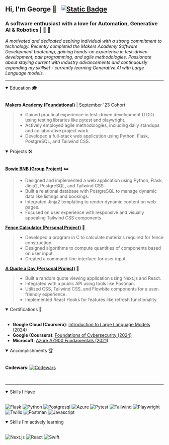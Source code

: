 ## Hi, I'm George 👋 &nbsp; [![Static Badge](https://img.shields.io/badge/linkedin-George%20Bennett-blue?style=flat-square&logo=linkedin)](https://www.linkedin.com/in/ge0rge/)


### A software enthusiast with a love for Automation, Generative AI & Robotics | 🧠 🤖



 *A motivated and dedicated aspiring individual with a strong commitment to technology. Recently completed the Makers Academy Software Development bootcamp, gaining hands-on experience in test-driven development, pair programming, and agile methodologies. Passionate about staying current with industry advancements and continuously expanding my skillset - currently learning Generative AI with Large Language models.*

 ___

<details open>
    <summary> Education 🎓</summary>
</br>

**[Makers Academy (Foundational)](https://makers.tech/learn/software-engineer-bootcamp)** | September '23 Cohort
>- Gained practical experience in test-driven development (TDD) using testing libraries like pytest and playwright.
>- Actively employed agile methodologies, including daily standups and collaborative project work.
>- Developed a full-stack web application using Python, Flask, PostgreSQL, and Tailwind CSS.
</details>

<details open>
    <summary>Projects 🛠️</summary>
</br>

**[Bowie BNB (Group Project)](https://github.com/NDR-114/bowie-bnb-project) 🛏️**
>- Designed and implemented a web application using Python, Flask, Jinja2, PostgreSQL, and Tailwind CSS.
>- Built a relational database with PostgreSQL to manage dynamic data like listings and bookings.
>- Integrated Jinja2 templating to render dynamic content on web pages.
>- Focused on user experience with responsive and visually appealing Tailwind CSS components.

**[Fence Calculator (Personal Project)](https://github.com/NDR-114/fence_calculator) 🧮**
>- Developed a program in C to calculate materials required for fence construction.
>- Designed algorithms to compute quantities of components based on user input.
>- Created a command-line interface for user input.

**[A Quote a Day (Personal Project)](https://github.com/NDR-114/a-quote-a-day) 💬**
>- Built a random quote viewing application using Next.js and React.
>- Integrated with a public API using tools like Postman.
>- Utilized CSS, Tailwind CSS, and Flowbite components for a user-friendly experience.
>- Implemented React Hooks for features like refresh functionality.
</details>

<details open>
    <summary>Certifications 🥇</summary>
</br>

- **Google Cloud (Coursera)**: [Introduction to Large Language Models (2024)](https://www.coursera.org/account/accomplishments/verify/9P7HGH5UYREM)
- **Google (Coursera)**: [Foundations of Cybersecurity (2024)](https://www.coursera.org/account/accomplishments/verify/ESEWAJP8BVR5)
- **Microsoft**: [Azure AZ900 Fundamentals (2021)](https://learn.microsoft.com/api/credentials/share/en-us/GB-3735/291D4A9BCDCC7B1E?sharingId)
</details>

<details open>
    <summary>Accomplishments 🏆</summary>
</br>

**Codewars**:  [![Codewars](https://www.codewars.com/users/QuantumGeorge/badges/small)](https://www.codewars.com/users/QuantumGeorge)
</details>
</br>

---

<details open>
    <summary>Skills I Have</summary>
</br>

![Flask](https://img.shields.io/badge/Flask-000000.svg?style=for-the-badge&logo=Flask&logoColor=white)
![Python](https://img.shields.io/badge/Python-3776AB.svg?style=for-the-badge&logo=Python&logoColor=white)
![Postgresql](https://img.shields.io/badge/PostgreSQL-4169E1.svg?style=for-the-badge&logo=PostgreSQL&logoColor=white)
![Azure](https://img.shields.io/badge/Microsoft%20Azure-0078D4.svg?style=for-the-badge&logo=Microsoft-Azure&logoColor=white)
![Pytest](https://img.shields.io/badge/Pytest-0A9EDC.svg?style=for-the-badge&logo=Pytest&logoColor=white)
![Tailwind](https://img.shields.io/badge/Tailwind%20CSS-06B6D4.svg?style=for-the-badge&logo=Tailwind-CSS&logoColor=white)
![Playwright](https://img.shields.io/badge/Playwright-2EAD33.svg?style=for-the-badge&logo=Playwright&logoColor=white)
![Twilio](https://img.shields.io/badge/Twilio-F22F46.svg?style=for-the-badge&logo=Twilio&logoColor=white)
![Postman](https://img.shields.io/badge/Postman-FF6C37.svg?style=for-the-badge&logo=Postman&logoColor=white)
![Javascript](https://img.shields.io/badge/JavaScript-F7DF1E.svg?style=for-the-badge&logo=JavaScript&logoColor=black)
</details>




<details open>
    <summary>Skills I'm actively learning</summary>

</br>

![Next.js](https://img.shields.io/badge/Next.js-000000.svg?style=for-the-badge&logo=nextdotjs&logoColor=white)
![React](https://img.shields.io/badge/React-61DAFB.svg?style=for-the-badge&logo=React&logoColor=black)
![Swift](https://img.shields.io/badge/Swift-F05138.svg?style=for-the-badge&logo=Swift&logoColor=white)
</details>
